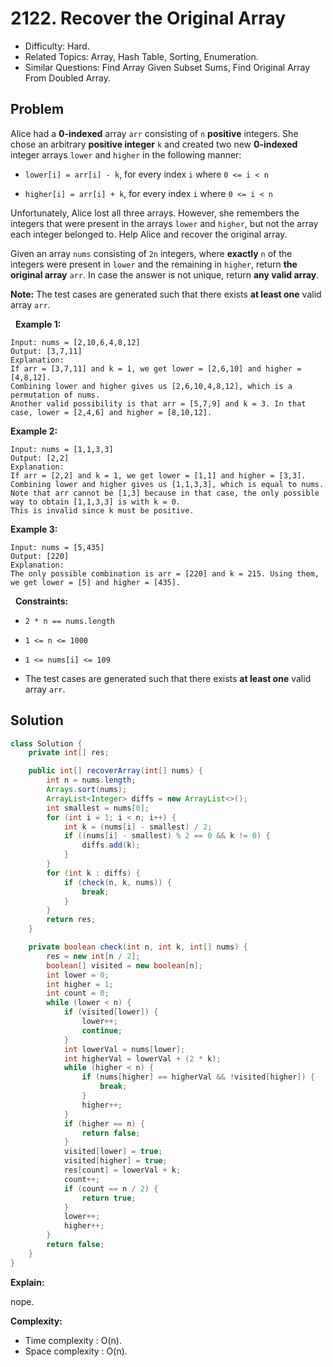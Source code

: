 # 2122. Recover the Original Array

- Difficulty: Hard.
- Related Topics: Array, Hash Table, Sorting, Enumeration.
- Similar Questions: Find Array Given Subset Sums, Find Original Array From Doubled Array.

## Problem

Alice had a **0-indexed** array ```arr``` consisting of ```n``` **positive** integers. She chose an arbitrary **positive integer** ```k``` and created two new **0-indexed** integer arrays ```lower``` and ```higher``` in the following manner:


	
- ```lower[i] = arr[i] - k```, for every index ```i``` where ```0 <= i < n```
	
- ```higher[i] = arr[i] + k```, for every index ```i``` where ```0 <= i < n```


Unfortunately, Alice lost all three arrays. However, she remembers the integers that were present in the arrays ```lower``` and ```higher```, but not the array each integer belonged to. Help Alice and recover the original array.

Given an array ```nums``` consisting of ```2n``` integers, where **exactly** ```n``` of the integers were present in ```lower``` and the remaining in ```higher```, return **the **original** array** ```arr```. In case the answer is not unique, return ****any** valid array**.

**Note:** The test cases are generated such that there exists **at least one** valid array ```arr```.

 
**Example 1:**

```
Input: nums = [2,10,6,4,8,12]
Output: [3,7,11]
Explanation:
If arr = [3,7,11] and k = 1, we get lower = [2,6,10] and higher = [4,8,12].
Combining lower and higher gives us [2,6,10,4,8,12], which is a permutation of nums.
Another valid possibility is that arr = [5,7,9] and k = 3. In that case, lower = [2,4,6] and higher = [8,10,12]. 
```

**Example 2:**

```
Input: nums = [1,1,3,3]
Output: [2,2]
Explanation:
If arr = [2,2] and k = 1, we get lower = [1,1] and higher = [3,3].
Combining lower and higher gives us [1,1,3,3], which is equal to nums.
Note that arr cannot be [1,3] because in that case, the only possible way to obtain [1,1,3,3] is with k = 0.
This is invalid since k must be positive.
```

**Example 3:**

```
Input: nums = [5,435]
Output: [220]
Explanation:
The only possible combination is arr = [220] and k = 215. Using them, we get lower = [5] and higher = [435].
```

 
**Constraints:**


	
- ```2 * n == nums.length```
	
- ```1 <= n <= 1000```
	
- ```1 <= nums[i] <= 109```
	
- The test cases are generated such that there exists **at least one** valid array ```arr```.



## Solution

```java
class Solution {
    private int[] res;

    public int[] recoverArray(int[] nums) {
        int n = nums.length;
        Arrays.sort(nums);
        ArrayList<Integer> diffs = new ArrayList<>();
        int smallest = nums[0];
        for (int i = 1; i < n; i++) {
            int k = (nums[i] - smallest) / 2;
            if ((nums[i] - smallest) % 2 == 0 && k != 0) {
                diffs.add(k);
            }
        }
        for (int k : diffs) {
            if (check(n, k, nums)) {
                break;
            }
        }
        return res;
    }

    private boolean check(int n, int k, int[] nums) {
        res = new int[n / 2];
        boolean[] visited = new boolean[n];
        int lower = 0;
        int higher = 1;
        int count = 0;
        while (lower < n) {
            if (visited[lower]) {
                lower++;
                continue;
            }
            int lowerVal = nums[lower];
            int higherVal = lowerVal + (2 * k);
            while (higher < n) {
                if (nums[higher] == higherVal && !visited[higher]) {
                    break;
                }
                higher++;
            }
            if (higher == n) {
                return false;
            }
            visited[lower] = true;
            visited[higher] = true;
            res[count] = lowerVal + k;
            count++;
            if (count == n / 2) {
                return true;
            }
            lower++;
            higher++;
        }
        return false;
    }
}
```

**Explain:**

nope.

**Complexity:**

* Time complexity : O(n).
* Space complexity : O(n).
